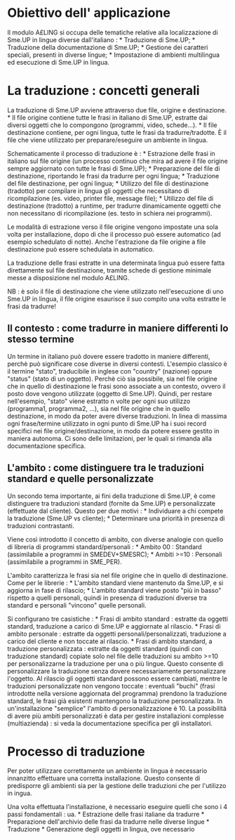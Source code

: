 # Obiettivo dell' applicazione

Il modulo A£LING si occupa delle tematiche relative alla localizzazione di Sme.UP in lingue diverse dall'italiano : 
 \* Traduzione di Sme.UP;
 \* Traduzione della documentazione di Sme.UP;
 \* Gestione dei caratteri speciali, presenti in diverse lingue;
 \* Impostazione di ambienti multilingua ed esecuzione di Sme.UP in lingua.

# La traduzione :  concetti generali

La traduzione di Sme.UP avviene attraverso due file, origine e destinazione.
 \* Il file origine contiene tutte le frasi in italiano di Sme.UP, estratte dai diversi oggetti che lo compongono (programmi, video, schede...).
 \* Il file destinazione contiene, per ogni lingua, tutte le frasi da tradurre/tradotte. È il file che viene utilizzato per preparare/eseguire un ambiente in lingua.

Schematicamente il processo di traduzione è : 
 \* Estrazione delle frasi in italiano sul file origine (un processo continuo che mira ad avere il file origine sempre aggiornato con tutte le frasi di Sme.UP);
 \* Preparazione del file di destinazione, riportando le frasi da tradurre per ogni lingua;
 \* Traduzione del file destinazione, per ogni lingua;
 \* Utilizzo del file di destinazione (tradotto) per compilare in lingua gli oggetti che necessitano di ricompilazione (es. video, printer file, message file);
 \* Utilizzo del file di destinazione (tradotto) a runtime, per tradurre dinamicamente oggetti che non necessitano di ricompilazione (es. testo in schiera nei programmi).

Le modalità di estrazione verso il file origine vengono impostate una sola volta per installazione, dopo di che il processo può essere automatico (ad esempio schedulato di notte). Anche l'estrazione da file origine a file destinazione può essere schedulata in automatico.

La traduzione delle frasi estratte in una determinata lingua può essere fatta direttamente sul file destinazione, tramite schede di gestione minimale messe a disposizione nel modulo A£LING.

NB :  è solo il file di destinazione che viene utilizzato nell'esecuzione di uno Sme.UP in lingua, il file origine esaurisce il suo compito una volta estratte le frasi da tradurre!

## Il contesto :  come tradurre in maniere differenti lo stesso termine

Un termine in italiano può dovere essere tradotto in maniere differenti, perchè può significare cose diverse in diversi contesti.
L'esempio classico è il termine "stato", traducibile in inglese con "country" (nazione) oppure "status" (stato di un oggetto).
Perchè ciò sia possibile, sia nel file origine che in quello di destinazione le frasi sono associate a un contesto, ovvero il posto dove vengono utilizzate (oggetto di Sme.UP). Quindi, per restare nell'esempio, "stato" viene estratto n volte per ogni suo utilizzo (programma1, programma2, ...), sia nel file origine che in quello destinazione, in modo da poter avere diverse traduzioni.
In linea di massima ogni frase/termine utilizzato in ogni punto di Sme.UP ha i suoi record specifici nei file origine/destinazione, in modo da potere essere gestito in maniera autonoma. Ci sono delle limitazioni, per le quali si rimanda alla documentazione specifica.

## L'ambito :  come distinguere tra le traduzioni standard e quelle personalizzate

Un secondo tema importante, ai fini della traduzione di Sme.UP, è come distinguere tra traduzioni standard (fornite da Sme.UP) e personalizzate (effettuate dal cliente).
Questo per due motivi : 
 \* Individuare a chi compete la traduzione (Sme.UP vs cliente);
 \* Determinare una priorità in presenza di traduzioni contrastanti.

Viene così introdotto il concetto di ambito, con diverse analogie con quello di libreria di programmi standard/personali : 
 \* Ambito 00 :  Standard (assimilabile a programmi in SMEDEV+SMESRC);
 \* Ambiti >=10 :  Personali (assimilabile a programmi in SME_PER).

L'ambito caratterizza le frasi sia nel file origine che in quello di destinazione. Come per le librerie : 
 \* L'ambito standard viene mantenuto da Sme.UP, e si aggiorna in fase di rilascio;
 \* L'ambito standard viene posto "più in basso" rispetto a quelli personali, quindi in presenza di traduzioni diverse tra standard e personali "vincono" quelle personali.

Si configurano tre casistiche : 
 \* Frasi di ambito standard :  estratte da oggetti standard, traduzione a carico di Sme.UP e aggiornate al rilascio.
 \* Frasi di ambito personale :  estratte da oggetti personali/personalizzati, traduzione a carico del cliente e non toccate al rilascio.
 \* Frasi di ambito standard, a traduzione personalizzata :  estratte da oggetti standard (quindi con traduzione standard) copiate solo nel file delle traduzioni su ambito >=10 per personalizzarne la traduzione per una o più lingue. Questo consente di personalizzare la traduzione senza dovere necessariamente personalizzare l'oggetto. Al rilascio gli oggetti standard possono essere cambiati, mentre le traduzioni personalizzate non vengono toccate :  eventuali "buchi" (frasi introdotte nella versione aggiornata del programma) prendono la traduzione standard, le frasi già esistenti mantengono la traduzione personalizzata.
In un'installazione "semplice" l'ambito di personalizzazione è 10. La possibilità di avere più ambiti personalizzati è data per gestire installazioni complesse (multiazienda) :  si veda la documentazione specifica per gli installatori.

# Processo di traduzione
Per poter utilizzare correttamente un ambiente in lingua è necessario innanzitto effettuare una corretta installazione. Questo consente di predisporre gli ambienti sia per la gestione delle traduzioni che per l'utilizzo in ingua.

Una volta effettuata l'installazione, è necessario eseguire quelli che sono i 4 passi fondamentali : ua.
 \* Estrazione delle frasi italiane da tradurre
 \* Preparazione dell'archivio delle frasi da tradurre nelle diverse lingue
 \* Traduzione
 \* Generazione degli oggetti in lingua, ove necessario
